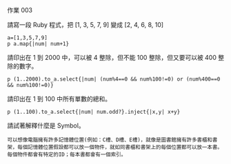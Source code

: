 作業 003

請寫一段 Ruby 程式，把 [1, 3, 5, 7, 9] 變成 [2, 4, 6, 8, 10]
```
a=[1,3,5,7,9]
p a.map{|num| num+1}
```
請印出在 1 到 2000 中，可以被 4 整除，但不能 100 整除，但又要可以被 400 整除的數字。
```
p (1..2000).to_a.select{|num| (num%4==0 && num%100!=0) or (num%400==0 && num%100!=0)}
```
請印出在 1 到 100 中所有單數的總和。
```
p (1..100).to_a.select{|num| num.odd?}.inject{|x,y| x+y}
```
請試著解釋什麼是 Symbol。
```
可以想像電腦擁有許多記憶體位置(例如：C槽、D槽、E槽)，就像是圖書館擁有許多書櫃和書架，每個記憶體位置假設都可以放一個物件，就如同書櫃和書架上的每個位置都可以放一本書。 每個物件都會有特定的ID；每本書都會有一個索引。
```

